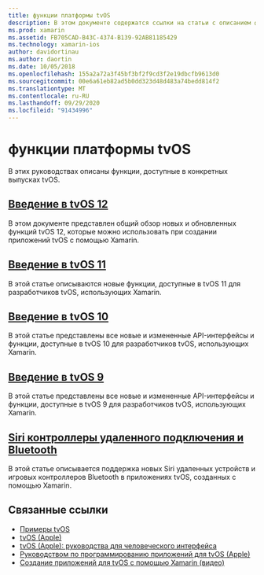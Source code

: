 ```yaml
---
title: функции платформы tvOS
description: В этом документе содержатся ссылки на статьи с описанием функций, входящих в различные выпуски tvOS. Он также содержит ссылки на документ, в котором описываются Siri удаленные и Bluetooth-контроллеры.
ms.prod: xamarin
ms.assetid: FB705CAD-B43C-4374-B139-92AB81185429
ms.technology: xamarin-ios
author: davidortinau
ms.author: daortin
ms.date: 10/05/2018
ms.openlocfilehash: 155a2a72a3f45bf3bf2f9cd3f2e19dbcfb9613d0
ms.sourcegitcommit: 00e6a61eb82ad5b0dd323d48d483a74bedd814f2
ms.translationtype: MT
ms.contentlocale: ru-RU
ms.lasthandoff: 09/29/2020
ms.locfileid: "91434996"
---
```

# <a name="tvos-platform-features"></a>функции платформы tvOS

В этих руководствах описаны функции, доступные в конкретных выпусках tvOS.

## <a name="introduction-to-tvos-12"></a>[Введение в tvOS 12](~/ios/tvos/platform/introduction-to-tvos12/index.md)

В этом документе представлен общий обзор новых и обновленных функций tvOS 12, которые можно использовать при создании приложений tvOS с помощью Xamarin.

## <a name="introduction-to-tvos-11"></a>[Введение в tvOS 11](~/ios/tvos/platform/introduction-to-tvos11.md)

В этой статье описываются новые функции, доступные в tvOS 11 для разработчиков tvOS, использующих Xamarin.

## <a name="introduction-to-tvos-10"></a>[Введение в tvOS 10](~/ios/tvos/platform/introduction-to-tvos10/index.md)

В этой статье представлены все новые и измененные API-интерфейсы и функции, доступные в tvOS 10 для разработчиков tvOS, использующих Xamarin.

## <a name="introduction-to-tvos-9"></a>[Введение в tvOS 9](~/ios/tvos/platform/tvos9.md)

В этой статье представлены все новые и измененные API-интерфейсы и функции, доступные в tvOS 9 для разработчиков tvOS, использующих Xamarin.

## <a name="siri-remote-and-bluetooth-controllers"></a>[Siri контроллеры удаленного подключения и Bluetooth](~/ios/tvos/platform/remote-bluetooth.md)

В этой статье описывается поддержка новых Siri удаленных устройств и игровых контроллеров Bluetooth в приложениях tvOS, созданных с помощью Xamarin.

## <a name="related-links"></a>Связанные ссылки

- [Примеры tvOS](/samples/browse/?products=xamarin&term=Xamarin.iOS%2btvOS)
- [tvOS (Apple)](https://developer.apple.com/tvos/)
- [tvOS (Apple): руководства для человеческого интерфейса](https://developer.apple.com/tvos/human-interface-guidelines/)
- [Руководством по программированию приложений для tvOS (Apple)](https://developer.apple.com/library/prerelease/tvos/documentation/General/Conceptual/AppleTV_PG/)
- [Создание приложений для tvOS с помощью Xamarin (видео)](https://university.xamarin.com/lightninglectures/tvos-with-xamarin)